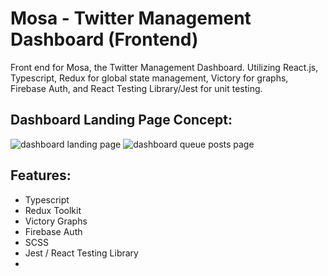 # Mosa - Twitter Management Dashboard (Frontend)

Front end for Mosa, the Twitter Management Dashboard. Utilizing React.js, Typescript, Redux for global state management, Victory for graphs, Firebase Auth, and React Testing Library/Jest for unit testing.

## Dashboard Landing Page Concept:

![dashboard landing page](https://drive.google.com/uc?export=view&id=1k3pCfKHb-qySyuNM_sDL50yTislg4c2D)
![dashboard queue posts page](https://drive.google.com/uc?export=view&id=1kW-iRqF4FFgMRFsW3vt6YHl87AM-EUT8)

## Features:

-   Typescript
-   Redux Toolkit
-   Victory Graphs
-   Firebase Auth
-   SCSS
-   Jest / React Testing Library
-
